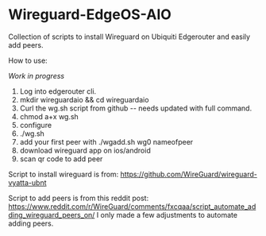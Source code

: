 # Wireguard-EdgeOS-AIO
Collection of scripts to install Wireguard on Ubiquiti Edgerouter and easily add peers.

How to use:

*Work in progress*

1. Log into edgerouter cli.
2. mkdir wireguardaio && cd wireguardaio 
3. Curl the wg.sh script from github -- needs updated with full command.
4. chmod a+x wg.sh
5. configure
6. ./wg.sh
7. add your first peer with ./wgadd.sh wg0 nameofpeer
8. download wireguard app on ios/android
9. scan qr code to add peer


Script to install wireguard is from:
https://github.com/WireGuard/wireguard-vyatta-ubnt

Script to add peers is from this reddit post:
https://www.reddit.com/r/WireGuard/comments/fxcqaa/script_automate_adding_wireguard_peers_on/
I only made a few adjustments to automate adding peers.

